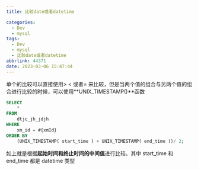 ```yaml
---
title: 比较date或者datetime

categories:
  - Dev
  - mysql
tags:
  - Dev
  - mysql
  - 比较date或者datetime
abbrlink: 44371
date: 2023-03-06 15:47:44
---
```


单个的比较可以直接使用> < 或者= 来比较，但是当两个值的组合与另两个值的组合进行比较的时候，可以使用**UNIX_TIMESTAMP()**函数

```sql
SELECT
	*
FROM
	dtjc_jh_jdjh
WHERE
	xm_id = #{xmId}
ORDER BY
	(UNIX_TIMESTAMP( start_time ) + UNIX_TIMESTAMP( end_time ))/ 2;
```

如上就是根据**起始时间和终止时间的中间值**进行比较。其中 start_time 和 end_time 都是 datetime 类型
